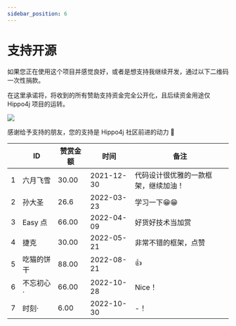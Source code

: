 ```yaml
---
sidebar_position: 6
---
```


# 支持开源

如果您正在使用这个项目并感觉良好，或者是想支持我继续开发，通过以下二维码一次性捐款。

在这里承诺将，将收到的所有赞助支持资金完全公开化，且后续资金用途仅 Hippo4j 项目的运转。

![](https://oss.open8gu.com/IMG_6719_2.jpg?x-oss-process=image/resize,h_180,w_180)

感谢给予支持的朋友，您的支持是 Hippo4j 社区前进的动力 🎉

|     | ID | 赞赏金额  | 时间         | 备注                 |
|-----|--|-------|------------|--------------------|
| 1   | 六月飞雪 | 30.00 | 2021-12-30 | 代码设计很优雅的一款框架，继续加油！ |
| 2   | 孙大圣 | 26.6  | 2022-03-23 | 学习一下😁😁           |
| 3   | Easy 点 | 66.00 | 2022-04-09 | 好货好技术当加赏           |
| 4   | 捷克 | 30.00 | 2022-05-21 | 非常不错的框架，点赞         |
| 5   | 吃猫的饼干 | 88.00 | 2022-08-21 | 👍                 |
| 6   | 不忘初心· | 66.00 | 2022-10-28 | Nice！                 |
| 7   | 时刻· | 6.00 | 2022-10-30 | -！                 |
